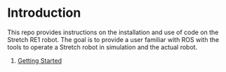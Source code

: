 # Introduction

This repo provides instructions on the installation and use of code on the Stretch RE1 robot. The goal is to provide a user familiar with ROS with the tools to operate a Stretch robot in simulation and the actual robot.

1. [Getting Started](getting_started.md)
